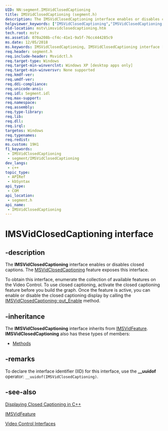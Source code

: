 ```yaml
---
UID: NN:segment.IMSVidClosedCaptioning
title: IMSVidClosedCaptioning (segment.h)
description: The IMSVidClosedCaptioning interface enables or disables closed captions.
helpviewer_keywords: ["IMSVidClosedCaptioning","IMSVidClosedCaptioning interface [Microsoft TV Technologies]","IMSVidClosedCaptioning interface [Microsoft TV Technologies]","described","IMSVidClosedCaptioningInterface","mstv.imsvidclosedcaptioning","segment/IMSVidClosedCaptioning"]
old-location: mstv\imsvidclosedcaptioning.htm
tech.root: mstv
ms.assetid: 070a208b-cf4c-41e1-9a5f-76cc444285c9
ms.date: 12/05/2018
ms.keywords: IMSVidClosedCaptioning, IMSVidClosedCaptioning interface [Microsoft TV Technologies], IMSVidClosedCaptioning interface [Microsoft TV Technologies],described, IMSVidClosedCaptioningInterface, mstv.imsvidclosedcaptioning, segment/IMSVidClosedCaptioning
req.header: segment.h
req.include-header: Msvidctl.h
req.target-type: Windows
req.target-min-winverclnt: Windows XP [desktop apps only]
req.target-min-winversvr: None supported
req.kmdf-ver: 
req.umdf-ver: 
req.ddi-compliance: 
req.unicode-ansi: 
req.idl: Segment.idl
req.max-support: 
req.namespace: 
req.assembly: 
req.type-library: 
req.lib: 
req.dll: 
req.irql: 
targetos: Windows
req.typenames: 
req.redist: 
ms.custom: 19H1
f1_keywords:
 - IMSVidClosedCaptioning
 - segment/IMSVidClosedCaptioning
dev_langs:
 - c++
topic_type:
 - APIRef
 - kbSyntax
api_type:
 - COM
api_location:
 - segment.h
api_name:
 - IMSVidClosedCaptioning
---
```


# IMSVidClosedCaptioning interface


## -description

The <b>IMSVidClosedCaptioning</b> interface enables or disables closed captions. The <a href="/previous-versions/windows/desktop/legacy/dd695119(v=vs.85)">MSVidClosedCaptioning</a> feature exposes this interface.

To obtain this interface, enumerate the collection of available features on the Video Control. To use closed captioning, activate the closed captioning feature before you build the graph. Once the feature is active, you can enable or disable the closed captioning display by calling the <a href="/windows/desktop/api/segment/nf-segment-imsvidclosedcaptioning-put_enable">IMSVidClosedCaptioning::put_Enable</a> method.

## -inheritance

The <b>IMSVidClosedCaptioning</b> interface inherits from <a href="/previous-versions/windows/desktop/mstv/msvidfeature">IMSVidFeature</a>. <b>IMSVidClosedCaptioning</b> also has these types of members:
<ul>
<li><a href="https://docs.microsoft.com/">Methods</a></li>
</ul>

## -remarks

To declare the interface identifier (IID) for this interface, use the <b>__uuidof</b> operator: <code>__uuidof(IMSVidClosedCaptioning)</code>.

## -see-also

<a href="/previous-versions/windows/desktop/mstv/displaying-closed-captioning-in-c">Displaying Closed Captioning in C++</a>



<a href="/previous-versions/windows/desktop/mstv/msvidfeature">IMSVidFeature</a>



<a href="/previous-versions/windows/desktop/mstv/video-control-interfaces">Video Control Interfaces</a>
